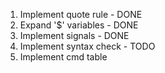 1. Implement quote rule - DONE
2. Expand '$' variables - DONE
3. Implement signals - DONE
4. Implement syntax check - TODO
5. Implement cmd table